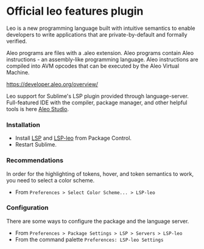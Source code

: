 # Official leo features plugin

Leo is a new programming language built with intuitive semantics to enable developers to write applications that are private-by-default and formally verified.

Aleo programs are files with a .aleo extension. Aleo programs contain Aleo instructions - an assembly-like programming language. Aleo instructions are compiled into AVM opcodes that can be executed by the Aleo Virtual Machine.

https://developer.aleo.org/overview/

Leo support for Sublime's LSP plugin provided through language-server.
Full-featured IDE with the compiler, package manager, and other helpful tools is here [Aleo Studio](https://aleo.studio/).

### Installation

- Install [LSP](https://packagecontrol.io/packages/LSP) and [LSP-leo](https://packagecontrol.io/packages/LSP-leo) from Package Control.
- Restart Sublime.

### Recommendations

In order for the highlighting of tokens, hover, and token semantics to work, you need to select a color scheme.

- From `Preferences > Select Color Scheme... > LSP-leo`

### Configuration

There are some ways to configure the package and the language server.

- From `Preferences > Package Settings > LSP > Servers > LSP-leo`
- From the command palette `Preferences: LSP-leo Settings`
